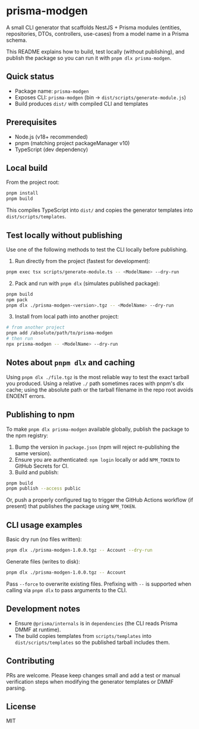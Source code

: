 prisma-modgen
=============

A small CLI generator that scaffolds NestJS + Prisma modules (entities, repositories, DTOs, controllers, use-cases) from a model name in a Prisma schema.

This README explains how to build, test locally (without publishing), and publish the package so you can run it with `pnpm dlx prisma-modgen`.

Quick status
------------
- Package name: `prisma-modgen`
- Exposes CLI: `prisma-modgen` (bin -> `dist/scripts/generate-module.js`)
- Build produces `dist/` with compiled CLI and templates

Prerequisites
-------------
- Node.js (v18+ recommended)
- pnpm (matching project packageManager v10)
- TypeScript (dev dependency)

Local build
-----------
From the project root:

```bash
pnpm install
pnpm build
```

This compiles TypeScript into `dist/` and copies the generator templates into `dist/scripts/templates`.

Test locally without publishing
-----------------------------
Use one of the following methods to test the CLI locally before publishing.

1) Run directly from the project (fastest for development):

```bash
pnpm exec tsx scripts/generate-module.ts -- <ModelName> --dry-run
```

2) Pack and run with `pnpm dlx` (simulates published package):

```bash
pnpm build
npm pack
pnpm dlx ./prisma-modgen-<version>.tgz -- <ModelName> --dry-run
```

3) Install from local path into another project:

```bash
# from another project
pnpm add /absolute/path/to/prisma-modgen
# then run
npx prisma-modgen -- <ModelName> --dry-run
```

Notes about `pnpm dlx` and caching
----------------------------------
Using `pnpm dlx ./file.tgz` is the most reliable way to test the exact tarball you produced. Using a relative `./` path sometimes races with pnpm's dlx cache; using the absolute path or the tarball filename in the repo root avoids ENOENT errors.

Publishing to npm
-----------------
To make `pnpm dlx prisma-modgen` available globally, publish the package to the npm registry:

1. Bump the version in `package.json` (npm will reject re-publishing the same version).
2. Ensure you are authenticated: `npm login` locally or add `NPM_TOKEN` to GitHub Secrets for CI.
3. Build and publish:

```bash
pnpm build
pnpm publish --access public
```

Or, push a properly configured tag to trigger the GitHub Actions workflow (if present) that publishes the package using `NPM_TOKEN`.

CLI usage examples
------------------
Basic dry run (no files written):

```bash
pnpm dlx ./prisma-modgen-1.0.0.tgz -- Account --dry-run
```

Generate files (writes to disk):

```bash
pnpm dlx ./prisma-modgen-1.0.0.tgz -- Account
```

Pass `--force` to overwrite existing files. Prefixing with `--` is supported when calling via `pnpm dlx` to pass arguments to the CLI.

Development notes
-----------------
- Ensure `@prisma/internals` is in `dependencies` (the CLI reads Prisma DMMF at runtime).
- The build copies templates from `scripts/templates` into `dist/scripts/templates` so the published tarball includes them.

Contributing
------------
PRs are welcome. Please keep changes small and add a test or manual verification steps when modifying the generator templates or DMMF parsing.

License
-------
MIT

